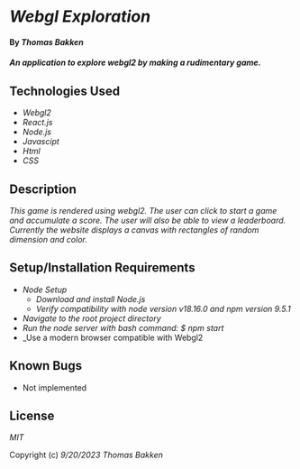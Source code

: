 # _Webgl Exploration_

#### By _**Thomas Bakken**_

#### _An application to explore webgl2 by making a rudimentary game._

## Technologies Used

* _Webgl2_
* _React.js_
* _Node.js_
* _Javascipt_
* _Html_
* _CSS_

## Description

_This game is rendered using webgl2. The user can click to start a game and accumulate a score. The user will also be able to view a leaderboard. Currently the website displays a canvas with rectangles of random dimension and color._

## Setup/Installation Requirements

* _Node Setup_
  * _Download and install Node.js_
  * _Verify compatibility with node version v18.16.0 and npm version 9.5.1_
* _Navigate to the root project directory_
* _Run the node server with bash command: $ npm start_
* _Use a modern browser compatible with Webgl2

## Known Bugs

* Not implemented

## License

_MIT_

Copyright (c) _9/20/2023_ _Thomas Bakken_